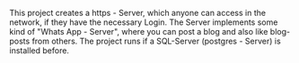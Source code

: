 This project creates a https - Server, which anyone can access in the network, if they have the necessary Login.
The Server implements some kind of "Whats App - Server", where you can post a blog and also like blog-posts from others.
The project runs if a SQL-Server (postgres - Server) is installed before.
